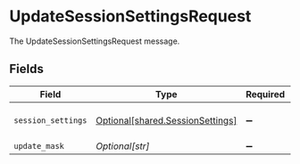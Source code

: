 # UpdateSessionSettingsRequest

The UpdateSessionSettingsRequest message.


## Fields

| Field                                                                      | Type                                                                       | Required                                                                   | Description                                                                |
| -------------------------------------------------------------------------- | -------------------------------------------------------------------------- | -------------------------------------------------------------------------- | -------------------------------------------------------------------------- |
| `session_settings`                                                         | [Optional[shared.SessionSettings]](../../models/shared/sessionsettings.md) | :heavy_minus_sign:                                                         | The SessionSettings message.                                               |
| `update_mask`                                                              | *Optional[str]*                                                            | :heavy_minus_sign:                                                         | N/A                                                                        |